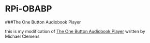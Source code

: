 RPi-OBABP
=========

###The One Button Audiobook Player

this is my modification of [The One Button Audiobook Player](http://blogs.fsfe.org/clemens/2012/10/30/the-one-button-audiobook-player/) written by Michael Clemens